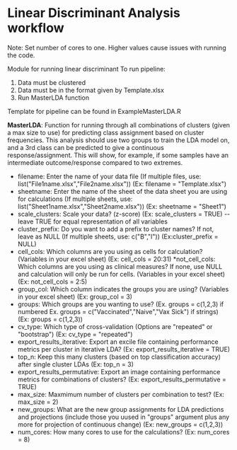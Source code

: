 # Linear Discriminant Analysis workflow
Note: Set number of cores to one. Higher values cause issues with running the code.

Module for running linear discriminant
To run pipeline:
1) Data must be clustered
2) Data must be in the format given by Template.xlsx
3) Run MasterLDA function

Template for pipeline can be found in ExampleMasterLDA.R

**MasterLDA**:
Function for running through all combinations of clusters (given a max size to use) for predicting
class assignment based on cluster frequencies. This analysis should use two groups to train the LDA model on, and
a 3rd class can be predicted to give a continuous response/assignment. This will show, for example, if some samples have
an intermediate outcome/response compared to two extremes.
* filename: Enter the name of your data file (If multiple files, use: list("File1name.xlsx","File2name.xlsx")) (Ex: filename = "Template.xlsx")
* sheetname: Enter the name of the sheet of the data sheet you are using for calculations (If multiple sheets, use: list("Sheet1name.xlsx","Sheet2name.xlsx")) (Ex: sheetname = "Sheet1")
* scale_clusters: Scale your data? (z-score) (Ex: scale_clusters = TRUE) --leave TRUE for equal representation of all variables
* cluster_prefix: Do you want to add a prefix to cluster names? If not, leave as NULL (If multiple sheets, use: c("B","I")) (Ex:cluster_prefix = NULL)
* cell_cols: Which columns are you using as cells for calculation? (Variables in your excel sheet) (Ex: cell_cols = 20:31)
*not_cell_cols: Which columns are you using as clinical measures? If none, use NULL and calculation will only be run for cells. (Variables in your excel sheet) (Ex: not_cell_cols = 2:5)
* group_col: Which column indicates the groups you are using? (Variables in your excel sheet) (Ex: group_col = 3)
* groups: Which groups are you wanting to use? (Ex. groups = c(1,2,3) if numbered Ex. groups = c("Vaccinated","Naive","Vax Sick") if strings) (Ex: groups = c(1,2,3))
* cv_type: Which type of cross-validation (Options are "repeated" or "bootstrap") (Ex: cv_type = "repeated")
* export_results_iterative: Export an excile file containing performance metrics per cluster in iterative LDA? (Ex: export_results_iterative = TRUE)
* top_n: Keep this many clusters (based on top classification accuracy) after single cluster LDAs (Ex: top_n = 3)
* export_results_permutative: Export an image containing performance metrics for combinations of clusters? (Ex: export_results_permutative = TRUE)
* max_size: Maxmimum number of clusters per combination to test? (Ex: max_size = 2)
* new_groups: What are the new group assignments for LDA predictions and projections (include those you uused in "groups" argument plus any more for projection of continuous change) (Ex: new_groups = c(1,2,3))
* num_cores: How many cores to use for the calculations? (Ex: num_cores = 8)
